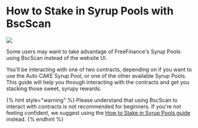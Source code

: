 # How to Stake in Syrup Pools with BscScan

![](../../.gitbook/assets/docs-masthead-2-%20%282%29.png)

Some users may want to take advantage of FreeFinance's Syrup Pools using BscScan instead of the website UI.

You'll be interacting with one of two contracts, depending on if you want to use the Auto CAKE Syrup Pool, or one of the other available Syrup Pools. This guide will help you through interacting with the contracts and get you stacking those sweet, syrupy rewards.

{% hint style="warning" %}
Please understand that using BscScan to interact with contracts is not recommended for beginners. If you're not feeling confident, we suggest using the [How to Stake in Syrup Pools guide](https://docs.pancakeswap.finance/products/syrup-pool/syrup-pool-guide) instead.
{% endhint %}



